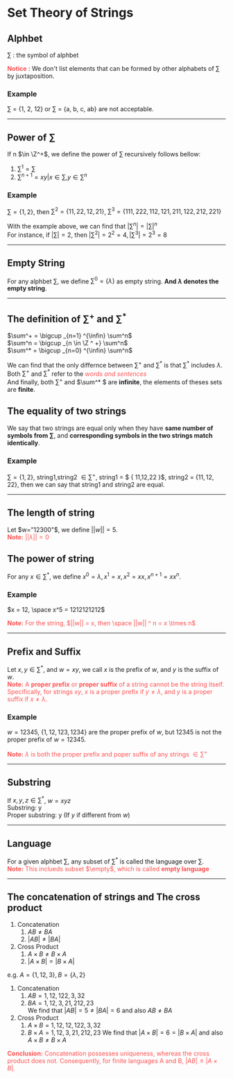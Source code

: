 # Set Theory of Strings

## Alphbet

$\sum$ : the symbol of alphbet

<font color = #FF5151>**Notice**</font> : We don't list elements that can be formed by other alphabets of $\sum$ by juxtaposition.  

### Example

$\sum$ = {1, 2, 12} or $\sum$ = {a, b, c, ab} are not acceptable.

---

## Power of $\sum$

If n $\in \Z^+$, we define the power of $\sum$ recursively follows bellow:

1. $\sum^1 = \sum$
2. $\sum^{n + 1} = {xy|x \in \sum, y \in \sum ^ n}$

### Example

$\sum = \{ 1, 2 \}$, then $\sum ^ 2 = \{ 11, 22, 12, 21 \}$, $\sum^3 = \{ 111, 222, 112, 121, 211, 122, 212, 221 \}$

With the example above, we can find that $| \sum^n| = | \sum | ^n$  
For instance, if $| \sum | = 2$, then $| \sum^2| = 2^2 = 4, | \sum^3| = 2^3 = 8$

---

## Empty String

For any alphbet $\sum$, we define $\sum^0 = \{ \lambda \}$ as empty string. **And $\lambda$ denotes the empty string**.

---

## The definition of $\sum ^ +$ and $\sum ^ *$

$\sum^+ = \bigcup _{n=1} ^{\infin} \sum^n$  
$\sum^n = \bigcup _{n \in \Z ^ +} \sum^n$  
$\sum^* = \bigcup _{n=0} ^{\infin} \sum^n$  

We can find that the only differnce between $\sum^+$ and $\sum^*$ is that $\sum^*$ includes $\lambda$.  
Both $\sum^+$ and $\sum^*$ refer to the
<font color = #FF5151>*words and sentences*</font>  
And finally, both $\sum^+$ and $\sum^* $ are **infinite**, the elements of theses sets are **finite**.

## The equality of two strings

We say that two strings are equal only when they have **same number of symbols from $\sum$**, and **corresponding symbols in the two strings match identically**.  

### Example

$\sum = \{ 1, 2 \}$, string1,string2 $\in \sum^+$, string1 = $ \{ 11,12,22 \}$, string2 = $\{ 11,12,22 \}$, then we can say that string1 and string2 are equal.

---

## The length of string

Let $w="12300"$, we define $||w|| = 5$.  
<font color = #FF5151>**Note:** $||\lambda|| = 0$</font>

## The power of string

For any $x \in \sum ^*$, we define $x^0 = \lambda, x^1 = x, x^2 = xx, x^{n+1} = xx^n$.  

### Example

$x = 12, \space x^5 = 1212121212$

<font color = #FF5151>**Note:** For the string, $||w|| = x, then \space ||w|| ^ n = x \times n$</font>  

---

## Prefix and Suffix

Let $x,y \in \sum^*$, and $w = xy$, we call $x$ is the prefix of $w$, and $y$ is the suffix of $w$.  
<font color = #FF5151>**Note:** A **proper prefix** or **proper suffix** of a string cannot be the string itself. Specifically, for strings $xy$, $x$ is a proper prefix if $y \neq \lambda$, and $y$ is a proper suffix if $x \neq \lambda$.</font>  

### Example

$w = 12345$, $\{ 1, 12,123, 1234 \}$ are the proper prefix of $w$, but $12345$ is not the proper prefix of $w = 12345$.  

<font color = #FF5151>**Note:** $\lambda$ is both the proper prefix and poper suffix of any strings $\in \sum^+$</font>  

---

## Substring

If $x, y, z \in \sum^*$, $w = xyz$  
Substring: y  
Proper substring: y (If $y$ if different from $w$)

---

## Language

For a given alphbet $\sum$, any subset of $\sum^*$ is called the language over $\sum$.  
<font color = #FF5151>**Note:** This inclueds subset $\empty$, which is called **empty language**</font>  

---

## The concatenation of strings and The cross product

1. Concatenation
   1. $AB \neq BA$
   2. $|AB| \neq |BA|$
2. Cross Product
   1. $A \times B \neq B \times A$
   2. $|A \times B| = |B \times A|$

e.g. $A = \{ 1, 12, 3 \}, B = \{ \lambda, 2 \}$  

1. Concatenation
   1. $AB = {1, 12, 122, 3, 32}$
   2. $BA = {1, 12, 3, 21, 212, 23}$  
    We find that $|AB| = 5 \neq |BA| = 6$ and also $AB \neq BA$
2. Cross Product
   1. $A \times B = {1, 12, 12, 122, 3, 32}$
   2. $B \times A = {1, 12, 3, 21, 212, 23}$
    We find that $|A \times B| = 6 = |B \times A|$ and also $A \times B \neq B \times A$

<font color = #FF5151>**Conclusion:** Concatenation possesses uniqueness, whereas the cross product does not. Consequently, for finite languages A and B, $|AB| \leq |A \times B|.$</font>
